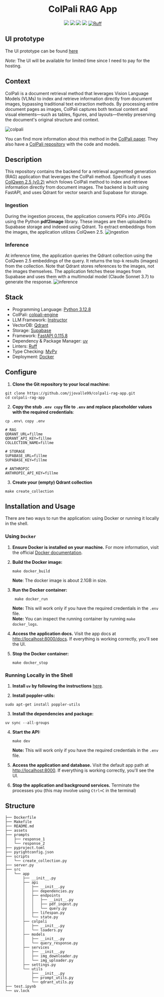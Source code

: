 <h1 align="center">ColPali RAG App</h1>
<div align="center">
    <a align="center" href="https://www.python.org/downloads/release/python-3128/"><img src="https://img.shields.io/badge/python-3.12.8-red"/></a>
    <a href="https://fastapi.tiangolo.com/"><img src="https://img.shields.io/badge/FastAPI-0.115.8-009688.svg?style=flat&logo=FastAPI&logoColor=white"/></a>
    <a href="https://github.com/astral-sh/uv"><img src="https://img.shields.io/endpoint?url=https://raw.githubusercontent.com/astral-sh/uv/main/assets/badge/v0.json"/></a>
    <a href="http://mypy-lang.org/"><img src="http://www.mypy-lang.org/static/mypy_badge.svg"/></a>
    <a href="https://github.com/astral-sh/ruff"><img src="https://img.shields.io/endpoint?url=https://raw.githubusercontent.com/astral-sh/ruff/main/assets/badge/v2.json" alt="Ruff" style="max-width:100%;"></a>
</div>

## UI prototype
The UI prototype can be found [here]()

*Note:* The UI will be available for limited time since I need to pay for the hosting.

## Context
ColPali is a document retrieval method that leverages Vision Language Models (VLMs) to index and retrieve information directly from document images, bypassing traditional text extraction methods. By processing entire document pages as images, ColPali captures both textual content and visual elements—such as tables, figures, and layouts—thereby preserving the document's original structure and context.

![colpali](assets/colpali.png)

You can find more information about this method in the [ColPali paper](https://arxiv.org/abs/2407.01449). They also have a [ColPali repository](https://github.com/illuin-tech/colpali) with the code and models.

## Description
This repository contains the backend for a retrieval augmented generation (RAG) application that leverages the ColPali method. Specifically it uses [ColQwen 2.5 (v0.2)](https://huggingface.co/vidore/colqwen2.5-v0.2) which folows ColPali method to index and retrieve information directly from document images. The backend is built using FastAPI, and uses Qdrant for vector search and Supabase for storage.

### Ingestion
During the ingestion process, the application converts PDFs into JPEGs using the Python **pdf2image** library. These images are then uploaded to Supabase storage and indexed using Qdrant. To extract embeddings from the images, the application utilizes ColQwen 2.5.
![ingestion](assets/ingestion.png)

### Inference
At inference time, the application queries the Qdrant collection using the ColQwen 2.5 embeddings of the query. It returns the top-k results (images) from the collection. Note that Qdrant stores references to the images, not the images themselves. The application fetches these images from Supabase and uses them with a multimodal model (Claude Sonnet 3.7) to generate the response.
![inference](assets/inference.png)


## Stack
* Programming Language: [Python 3.12.8](https://www.python.org/)
* ColPali: [colpali-engine](https://github.com/illuin-tech/colpali)
* LLM Framework: [Instructor](https://python.useinstructor.com/)
* VectorDB: [Qdrant](https://qdrant.tech/)
* Storage: [Supabase](https://supabase.com/)
* Framework: [FastAPI 0.115.8](https://fastapi.tiangolo.com/)
* Dependency & Package Manager: [uv](https://docs.astral.sh/uv/)
* Linters: [Ruff](https://docs.astral.sh/ruff/)
* Type Checking: [MyPy](https://mypy-lang.org/)
* Deployment: [Docker](https://www.docker.com/)

## Configure

1. **Clone the Git repository to your local machine:**
```shell
git clone https://github.com/jjovalle99/colpali-rag-app.git
cd colpali-rag-app
```

2. **Copy the stub `.env copy` file to `.env` and replace placeholder values with the required credentials**:
```shell
cp .env\ copy .env
```
```
# RAG
QDRANT_URL=fillme
QDRANT_API_KEY=fillme
COLLECTION_NAME=fillme

# STORAGE
SUPABASE_URL=fillme
SUPABASE_KEY=fillme

# ANTHROPIC
ANTHROPIC_API_KEY=fillme
```

3. **Create your (empty) Qdrant collection**
```shell
make create_collection
```

## Installation and Usage

There are two ways to run the application: using Docker or running it locally in the shell.

### Using `Docker`

1. **Ensure Docker is installed on your machine.** For more information, visit the official [Docker documentation](https://docs.docker.com/).

2. **Build the Docker image:**

   ```shell
   make docker_build
   ```
   **Note**: The docker image is about 2.1GB in size.

3. **Run the Docker container:**

   ```shell
    make docker_run
    ```
    **Note:** This will work only if you have the required credentials in the `.env` file.    
    **Note:** You can inspect the running container by running `make docker_logs`.

4. **Access the application docs.** Visit the app docs at [http://localhost:8000/docs](http://localhost:8000/docs). If everything is working correctly, you'll see the UI.

5. **Stop the Docker container:**

   ```shell
   make docker_stop
   ```

### Running Locally in the Shell

1. **Install `uv` by following the instructions** [here](https://docs.astral.sh/uv/getting-started/installation/).

2. **Install poppler-utils:**

```shell
sudo apt-get install poppler-utils
```

3. **Install the dependencies and package:**

```shell
uv sync --all-groups
```

4. **Start the API:**

   ```shell
   make dev
   ```
    **Note:** This will work only if you have the required credentials in the `.env` file.

5. **Access the application and database.** Visit the default app path at [http://localhost:8000](http://localhost:8000). If everything is working correctly, you'll see the UI.

6. **Stop the application and background services.** Terminate the processes you (this may involve using `Ctrl+C` in the terminal)

## Structure
```shell
├── Dockerfile
├── Makefile
├── README.md
├── assets
├── prompts
│   ├── response_1
│   └── response_2
├── pyproject.toml
├── pyrightconfig.json
├── scripts
│   └── create_collection.py
├── server.py
├── src
│   └── app
│       ├── __init__.py
│       ├── api
│       │   ├── __init__.py
│       │   ├── dependencies.py
│       │   ├── endpoints
│       │   │   ├── __init__.py
│       │   │   ├── pdf_ingest.py
│       │   │   └── query.py
│       │   ├── lifespan.py
│       │   └── state.py
│       ├── colpali
│       │   ├── __init__.py
│       │   └── loaders.py
│       ├── models
│       │   ├── __init__.py
│       │   └── query_response.py
│       ├── services
│       │   ├── __init__.py
│       │   ├── img_downloader.py
│       │   └── img_uploader.py
│       ├── settings.py
│       └── utils
│           ├── __init__.py
│           ├── prompt_utils.py
│           └── qdrant_utils.py
├── test.ipynb
└── uv.lock
```
